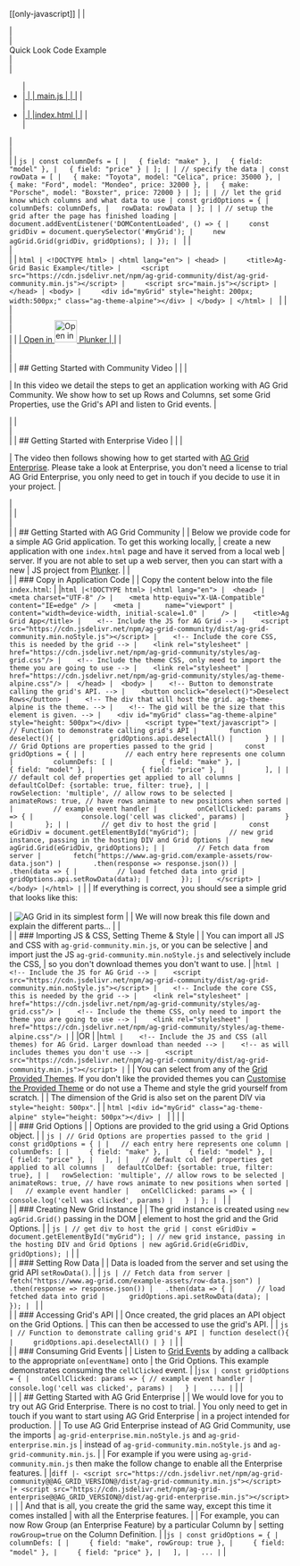 [[only-javascript]]
|
|<section class="code-tab mb-3">
|<div class="card">
|<div class="card-header">Quick Look Code Example</div>
|<div class="card-body">
|<ul class="nav nav-tabs">
|<li class="nav-item">
|<a  class="nav-link active" id="component-tab" data-toggle="tab" href="#component" role="tab" aria-controls="component" aria-selected="true">
|
| main.js
|
|
|</a>
|</li>
|<li class="nav-item">
|<a class="nav-link" id="template-tab" data-toggle="tab" href="#template" role="tab" aria-controls="template" aria-selected="false">
|
|index.html
|
|</a>
|</li>
|</ul>
|<div class="tab-content">
|<div class="tab-pane show active" id="component" role="tabpanel" aria-labelledby="component-tab">
|
| ```js
| const columnDefs = [
|   { field: "make" },
|   { field: "model" },
|   { field: "price" }
| ];
|
| // specify the data
| const rowData = [
|   { make: "Toyota", model: "Celica", price: 35000 },
|   { make: "Ford", model: "Mondeo", price: 32000 },
|   { make: "Porsche", model: "Boxster", price: 72000 }
| ];
|
| // let the grid know which columns and what data to use
| const gridOptions = {
|   columnDefs: columnDefs,
|   rowData: rowData
| };
|
| // setup the grid after the page has finished loading
| document.addEventListener('DOMContentLoaded', () => {
|     const gridDiv = document.querySelector('#myGrid');
|     new agGrid.Grid(gridDiv, gridOptions);
| });
| ```
|
|</div>
|<div class="tab-pane" id="template" role="tabpanel" aria-labelledby="template-tab">
|
| ```html
| <!DOCTYPE html>
| <html lang="en">
| <head>
|     <title>Ag-Grid Basic Example</title>
|     <script src="https://cdn.jsdelivr.net/npm/ag-grid-community/dist/ag-grid-community.min.js"></script>
|     <script src="main.js"></script>
| </head>
| <body>
|     <div id="myGrid" style="height: 200px; width:500px;" class="ag-theme-alpine"></div>
| </body>
| </html>
| ```
|
|</div>
|</div>
|</div>
|<div class="text-right" style="margin-top: -1.5rem;">
|
| <a class="btn btn-dark mb-2 mr-3" href="https://plnkr.co/edit/nmWxAxWONarW5gj2?p=preview?p=preview" target="_blank">
|     Open in <img src="resources/plunker_icon.svg" alt="Open in Plunker" style="width: 2.5rem" /> Plunker
| </a>
|
|</div>
|</div>
|</section>
|
| ## Getting Started with Community Video
|
| <video-section id="j-Odsb0EjVo" title="Video Tutorial for Getting Started with AG Grid Community">
| <p>
|     In this video we detail the steps to get an application working with AG Grid Community. We show how to set up Rows and Columns, set some Grid Properties, use the Grid's API and listen to Grid events.
| </p>
| </video-section>
| <br/>
| <br/>
|
| ## Getting Started with Enterprise Video
|
| <video-section id="EIkxDliHFYw" title="Getting Started with AG Grid Enterprise">
| <p>
|     The video then follows showing how to get started with <a href="../licensing/">AG Grid Enterprise</a>. Please take a look at Enterprise, you don't need a license to trial AG Grid Enterprise, you only need to get in touch if you decide to use it in your project.
| </p>
| <br/>
| </video-section>
| <br/>
| <br/>
|
| ## Getting Started with AG Grid Community
|
| Below we provide code for a simple AG Grid application. To get this working locally,
| create a new application with one `index.html` page and have it served from a local web
| server. If you are not able to set up a web server, then you can start with a new
| JS project from <a href="https://plnkr.co/">Plunker</a>.
|
| <br/>
|
| ### Copy in Application Code
|
| Copy the content below into the file `index.html`:
|
|```html
|<!DOCTYPE html>
|<html lang="en">
|  <head>
|    <meta charset="UTF-8" />
|    <meta http-equiv="X-UA-Compatible" content="IE=edge" />
|    <meta
|      name="viewport"
|      content="width=device-width, initial-scale=1.0"
|    />
|    <title>Ag Grid App</title>
|    <!-- Include the JS for AG Grid -->
|    <script src="https://cdn.jsdelivr.net/npm/ag-grid-community/dist/ag-grid-community.min.noStyle.js"></script>
|    <!-- Include the core CSS, this is needed by the grid -->
|    <link rel="stylesheet"
|      href="https://cdn.jsdelivr.net/npm/ag-grid-community/styles/ag-grid.css"/>
|    <!-- Include the theme CSS, only need to import the theme you are going to use -->
|    <link rel="stylesheet"
|      href="https://cdn.jsdelivr.net/npm/ag-grid-community/styles/ag-theme-alpine.css"/>
|  </head>
|  <body>
|    <!-- Button to demonstrate calling the grid's API. -->
|    <button onclick="deselect()">Deselect Rows</button>
|    <!-- The div that will host the grid. ag-theme-alpine is the theme. -->
|    <!-- The gid will be the size that this element is given. -->
|    <div id="myGrid" class="ag-theme-alpine" style="height: 500px"></div>
|    <script type="text/javascript">
|        // Function to demonstrate calling grid's API
|        function deselect(){
|            gridOptions.api.deselectAll()
|        }
|
|        // Grid Options are properties passed to the grid
|        const gridOptions = {
|
|          // each entry here represents one column
|          columnDefs: [
|            { field: "make" },
|            { field: "model" },
|            { field: "price" },
|          ],
|
|          // default col def properties get applied to all columns
|          defaultColDef: {sortable: true, filter: true},
|
|          rowSelection: 'multiple', // allow rows to be selected
|          animateRows: true, // have rows animate to new positions when sorted
|
|          // example event handler
|          onCellClicked: params => {
|            console.log('cell was clicked', params)
|          }
|        };
|
|        // get div to host the grid
|        const eGridDiv = document.getElementById("myGrid");
|        // new grid instance, passing in the hosting DIV and Grid Options
|        new agGrid.Grid(eGridDiv, gridOptions);
|
|        // Fetch data from server
|        fetch("https://www.ag-grid.com/example-assets/row-data.json")
|        .then(response => response.json())
|        .then(data => {
|          // load fetched data into grid
|          gridOptions.api.setRowData(data);
|        });
|    </script>
|  </body>
|</html>
|```
|
| If everything is correct, you should see a simple grid that looks like this:<br/><br/>
| ![AG Grid in its simplest form](resources/step1.png)
|
| We will now break this file down and explain the different parts...
|
| <br/>
|
| ### Importing JS & CSS, Setting Theme & Style
|
| You can import all JS and CSS with `ag-grid-community.min.js`, or you can be selective
| and import just the JS `ag-grid-community.min.noStyle.js` and selectively include the CSS,
| so you don't download themes you don't want to use.
|
|```html
|    <!-- Include the JS for AG Grid -->
|    <script src="https://cdn.jsdelivr.net/npm/ag-grid-community/dist/ag-grid-community.min.noStyle.js"></script>
|    <!-- Include the core CSS, this is needed by the grid -->
|    <link rel="stylesheet"
|      href="https://cdn.jsdelivr.net/npm/ag-grid-community/styles/ag-grid.css"/>
|    <!-- Include the theme CSS, only need to import the theme you are going to use -->
|    <link rel="stylesheet"
|      href="https://cdn.jsdelivr.net/npm/ag-grid-community/styles/ag-theme-alpine.css"/>
|```
|
|OR
|
|```html
|    <!-- Include the JS and CSS (all themes) for AG Grid. Larger download than needed -->
|    <!-- as will includes themes you don't use -->
|    <script src="https://cdn.jsdelivr.net/npm/ag-grid-community/dist/ag-grid-community.min.js"></script>
|```
|
| You can select from any of the [Grid Provided Themes](/themes/). If you don't like the provided themes you can [Customise the Provided Theme](/themes/) or do not use a Theme and style the grid yourself from scratch.
|
| The dimension of the Grid is also set on the parent DIV via `style="height: 500px"`.
|
| ```html
|<div id="myGrid" class="ag-theme-alpine" style="height: 500px"></div>
| ```
|
|
|
| <br/>
|
| ### Grid Options
|
| Options are provided to the grid using a Grid Options object.
|
| ```js
| // Grid Options are properties passed to the grid
| const gridOptions = {
|
|   // each entry here represents one column
|   columnDefs: [
|     { field: "make" },
|     { field: "model" },
|     { field: "price" },
|   ],
|
|   // default col def properties get applied to all columns
|   defaultColDef: {sortable: true, filter: true},
|
|   rowSelection: 'multiple', // allow rows to be selected
|   animateRows: true, // have rows animate to new positions when sorted
|
|   // example event handler
|   onCellClicked: params => {
|     console.log('cell was clicked', params)
|   }
| };
| ```
|
| <br/>
|
| ### Creating New Grid Instance
| 
| The grid instance is created using `new agGrid.Grid()` passing in the DOM
| element to host the grid and the Grid Options.
|
| ```js
| // get div to host the grid
| const eGridDiv = document.getElementById("myGrid");
| // new grid instance, passing in the hosting DIV and Grid Options
| new agGrid.Grid(eGridDiv, gridOptions);
|```
|
| <br/>
|
| ### Setting Row Data
|
| Data is loaded from the server and set using the grid API `setRowData()`.
|
| ```js
| // Fetch data from server
| fetch("https://www.ag-grid.com/example-assets/row-data.json")
|   .then(response => response.json())
|   .then(data => {
|      // load fetched data into grid
|      gridOptions.api.setRowData(data);
|   });
| ```
|
| <br/>
|
| ### Accessing Grid's API
| 
| Once created, the grid places an API object on the Grid Options.
| This can then be accessed to use the grid's API.
|
| ```js
| // Function to demonstrate calling grid's API
| function deselect(){
|     gridOptions.api.deselectAll()
| }
|```
|
| <br/>
|
| ### Consuming Grid Events
|
| Listen to [Grid Events](/grid-events/) by adding a callback to the appropriate `on[eventName]` onto
| the Grid Options. This example demonstrates consuming the `cellClicked` event.
|
|```jsx
| const gridOptions = {
|   onCellClicked: params => { // example event handler
|     console.log('cell was clicked', params)
|   }
|   ....
|```
|
| <br/>
|
|
| ## Getting Started with AG Grid Enterprise
|
| We would love for you to try out AG Grid Enterprise. There is no cost to trial.
| You only need to get in touch if you want to start using AG Grid Enterprise
| in a project intended for production.
|
| To use AG Grid Enterprise instead of AG Grid Community, use the imports
| `ag-grid-enterprise.min.noStyle.js` and `ag-grid-enterprise.min.js`
| instead of `ag-grid-community.min.noStyle.js` and `ag-grid-community.min.js`.
|
| For example if you were using `ag-grid-community.min.js` then make the follow change to enable all the Enterprise features. 
|
|```diff
|- <script src="https://cdn.jsdelivr.net/npm/ag-grid-community@@AG_GRID_VERSION@/dist/ag-grid-community.min.js"></script>
|+ <script src="https://cdn.jsdelivr.net/npm/ag-grid-enterprise@@AG_GRID_VERSION@/dist/ag-grid-enterprise.min.js"></script>
|```
|
| And that is all, you create the grid the same way, except this time it comes installed
| with all the Enterprise features.
|
| For example, you can now Row Group (an Enterprise Feature) by a particular Column by
| setting `rowGroup=true` on the Column Definition.
|
|```js
| const gridOptions = {
|   columnDefs: [
|     { field: "make", rowGroup: true },
|     { field: "model" },
|     { field: "price" },
|   ],
|   ...
|```
|
